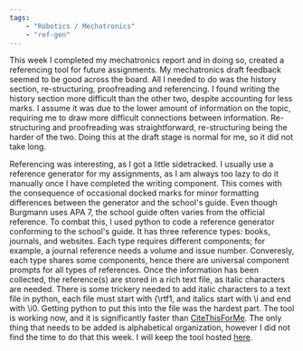 ```yaml
---
tags: 
    - "Robotics / Mechatronics"
    - "ref-gen"
---
```

This week I completed my mechatronics report and in doing so, created a referencing tool for future assignments. My mechatronics draft feedback seemed to be good across the board. All I needed to do was the history section, re-structuring, proofreading and referencing. I found writing the history section more difficult than the other two, despite accounting for less marks. I assume it was due to the lower amount of information on the topic, requiring me to draw more difficult connections between information. Re-structuring and proofreading was straightforward, re-structuring being the harder of the two. Doing this at the draft stage is normal for me, so it did not take long. 

Referencing was interesting, as I got a little sidetracked. I usually use a reference generator for my assignments, as I am always too lazy to do it manually once I have completed the writing component. This comes with the consequence of occasional docked marks for minor formatting differences between the generator and the school's guide. Even though Burgmann uses APA 7, the school guide often varies from the official reference. To combat this, I used python to code a reference generator conforming to the school's guide. It has three reference types: books, journals, and websites. Each type requires different components; for example, a journal reference needs a volume and issue number. Converesly, each type shares some components, hence there are universal component prompts for all types of references. Once the information has been collected, the reference(s) are stored in a rich text file, as italic characters are needed. There is some trickery needed to add italic characters to a text file in python, each file must start with {\rtf1, and italics start with \i and end with \i0. Getting python to put this into the file was the hardest part. The tool is working now, and it is significantly faster than [CiteThisForMe](https://CiteThisForMe.com). The only thing that needs to be added is alphabetical organization, however I did not find the time to do that this week. I will keep the tool hosted [here](/assets/Referencing-Tool/Burgmann-APA-Referencer.py).